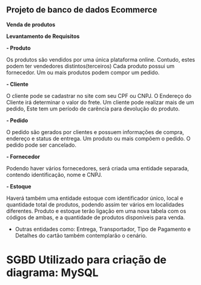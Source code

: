 ## Projeto de banco de dados Ecommerce

**Venda de produtos**

**Levantamento de Requisitos**

**- Produto**

Os produtos são vendidos por uma única plataforma online.
Contudo, estes podem ter vendedores distintos(terceiros)
Cada produto possui um fornecedor.
Um ou mais produtos podem compor um pedido.

**- Cliente**

 O cliente pode se cadastrar no site com seu CPF ou CNPJ.
 O Endereço do Cliente irá determinar o valor do frete.
 Um cliente pode realizar mais de um pedido, Este tem um período de
carência para devolução do produto.

**- Pedido**

O pedido são gerados por clientes e possuem informações de compra,
endereço e status de entrega.
Um produto ou mais compõem o pedido.
O pedido pode ser cancelado.


**- Fornecedor**

Podendo haver vários fornecedores, será criada uma entidade separada,
contendo identificação, nome e CNPJ.

**- Estoque**

Haverá também uma entidade estoque com identificador único, local e
quantidade total de produtos, podendo assim ter vários em localidades
diferentes.
Produto e estoque terão ligação em uma nova tabela com os códigos de
ambas, e a quantidade de produtos disponíveis para venda.

- Outras entidades como: Entrega, Transportador, Tipo de Pagamento
e Detalhes do cartão também contemplarão o cenário.



# **SGBD Utilizado para criação de diagrama: MySQL**
